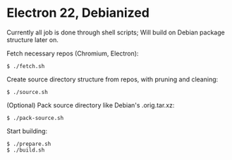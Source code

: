 # Electron 22, Debianized

Currently all job is done through shell scripts; Will build on Debian package structure later on.

Fetch necessary repos (Chromium, Electron):

```console
$ ./fetch.sh
```

Create source directory structure from repos, with pruning and cleaning:

```
$ ./source.sh
```

(Optional) Pack source directory like Debian's .orig.tar.xz:

```
$ ./pack-source.sh
```

Start building:

```
$ ./prepare.sh
$ ./build.sh
```
